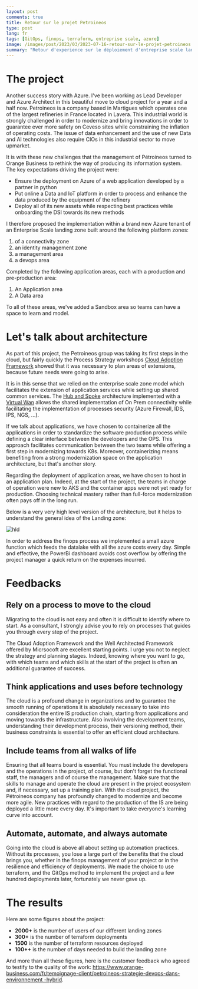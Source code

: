 ```yaml
---
layout: post
comments: true
title: Retour sur le projet Petroineos
type: post
lang: fr
tags: [GitOps, finops, terraform, entreprise scale, azure]
image: /images/post/2023/03/2023-07-16-retour-sur-le-projet-petroineos.png
summary: "Retour d'experience sur le déploiement d'entreprise scale landing zone"
---
```


# The project

Another success story with Azure. I've been working as Lead Developer and Azure Architect in this beautiful move to cloud project for a year and a half now. Petroineos is a company based in Martigues which operates one of the largest refineries in France located in Lavera. This industrial world is strongly challenged in order to modernize and bring innovations in order to guarantee ever more safety on Ceveso sites while constraining the inflation of operating costs. The issue of data enhancement and the use of new Data and AI technologies also require CIOs in this industrial sector to move upmarket.

It is with these new challenges that the management of Pétroineos turned to Orange Business to rethink the way of producing its information system. The key expectations driving the project were:

- Ensure the deployment on Azure of a web application developed by a partner in python
- Put online a Data and IoT platform in order to process and enhance the data produced by the equipment of the refinery
- Deploy all of its new assets while respecting best practices while onboarding the DSI towards its new methods

I therefore proposed the implementation within a brand new Azure tenant of an Enterprise Scale landing zone built around the following platform zones:

1. of a connectivity zone
2. an identity management zone
3. a management area
4. a devops area

Completed by the following application areas, each with a production and pre-production area:

1. An Application area
2. A Data area

To all of these areas, we've added a Sandbox area so teams can have a space to learn and model.


# Let's talk about architecture

As part of this project, the Petroineos group was taking its first steps in the cloud, but fairly quickly the Process Strategy workshops [Cloud Adoption Framework](https://azure.microsoft.com/fr-fr/solutions/cloud-enablement/cloud-adoption-framework) showed that it was necessary to plan areas of extensions, because future needs were going to arise.

It is in this sense that we relied on the enterprise scale zone model which facilitates the extension of application services while setting up shared common services. The [Hub and Spoke](https://learn.microsoft.com/en-us/azure/architecture/reference-architectures/hybrid-networking/hub-spoke?tabs=cli) architecture implemented with a [Virtual Wan](https://learn.microsoft.com/en-us/azure/virtual-wan/virtual-wan-about) allows the shared implementation of On Prem connectivity while facilitating the implementation of processes security (Azure Firewall, IDS, IPS, NGS, ...).

If we talk about applications, we have chosen to containerize all the applications in order to standardize the software production process while defining a clear interface between the developers and the OPS. This approach facilitates communication between the two teams while offering a first step in modernizing towards K8s. Moreover, containerizing means benefiting from a strong modernization space on the application architecture, but that's another story.

Regarding the deployment of application areas, we have chosen to host in an application plan. Indeed, at the start of the project, the teams in charge of operation were new to AKS and the container apps were not yet ready for production. Choosing technical mastery rather than full-force modernization often pays off in the long run.

Below is a very very high level version of the architecture, but it helps to understand the general idea of ​​the Landing zone:

![hld](/images/post/2022/03/2023-07-16-back-to-the-petroineos-project.png)

In order to address the finops process we implemented a small azure function which feeds the datalake with all the azure costs every day. Simple and effective, the PowerBi dashboard avoids cost overflow by offering the project manager a quick return on the expenses incurred.

# Feedbacks

## Rely on a process to move to the cloud

Migrating to the cloud is not easy and often it is difficult to identify where to start. As a consultant, I strongly advise you to rely on processes
that guides you through every step of the project.

The Cloud Adoption Framework and the Well Architected Framework offered by Micrsocoft are excellent starting points. I urge you not to neglect the strategy and planning stages. Indeed, knowing where you want to go, with which teams and which skills at the start of the project is often an additional guarantee of success.

## Think applications and uses before technology

The cloud is a profound change in organizations and to guarantee the smooth running of operations it is absolutely necessary to take into consideration the entire IS production chain, starting from applications and moving towards the infrastructure. Also involving the development teams, understanding their development process, their versioning method, their business constraints is essential to offer an efficient cloud architecture.

## Include teams from all walks of life

Ensuring that all teams board is essential. You must include the developers and the operations in the project, of course, but don't forget the functional staff, the managers and of course the management. Make sure that the skills to manage and operate the cloud are present in the project ecosystem and, if necessary, set up a training plan. With the cloud project, the Pétroineos company has profoundly changed to modernize and become more agile. New practices with regard to the production of the IS are being deployed a little more every day. It's important to take everyone's learning curve into account.

## Automate, automate, and always automate

Going into the cloud is above all about setting up automation practices. Without its processes, you lose a large part of the benefits that the cloud brings you, whether in the finops management of your project or in the resilience and efficiency of deployments. We made the choice to use terraform, and the GitOps method to implement the project and a few hundred deployments later, fortunately we never gave up.

# The results

Here are some figures about the project:

- **2000+** is the number of users of our different landing zones
- **300+** is the number of terraform deployments
- **1500** is the number of terraform resources deployed
- **100++** is the number of days needed to build the landing zone

And more than all these figures, here is the customer feedback who agreed to testify to the quality of the work: [https://www.orange-business.com/fr/temoignage-client/petroineos-strategie-devops-dans-environnement -hybrid](https://www.orange-business.com/fr/testimonial-client/petroineos-strategie-devops-dans-environnement-hybride).
